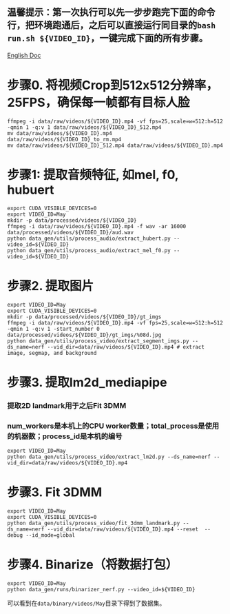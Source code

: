 ## 温馨提示：第一次执行可以先一步步跑完下面的命令行，把环境跑通后，之后可以直接运行同目录的`bash run.sh ${VIDEO_ID}`，一键完成下面的所有步骤。
[English Doc](./guide.md)

# 步骤0. 将视频Crop到512x512分辨率，25FPS，确保每一帧都有目标人脸
```
ffmpeg -i data/raw/videos/${VIDEO_ID}.mp4 -vf fps=25,scale=w=512:h=512 -qmin 1 -q:v 1 data/raw/videos/${VIDEO_ID}_512.mp4
mv data/raw/videos/${VIDEO_ID}.mp4 data/raw/videos/${VIDEO_ID}_to_rm.mp4
mv data/raw/videos/${VIDEO_ID}_512.mp4 data/raw/videos/${VIDEO_ID}.mp4
```
# 步骤1: 提取音频特征, 如mel, f0, hubuert
```
export CUDA_VISIBLE_DEVICES=0
export VIDEO_ID=May
mkdir -p data/processed/videos/${VIDEO_ID}
ffmpeg -i data/raw/videos/${VIDEO_ID}.mp4 -f wav -ar 16000 data/processed/videos/${VIDEO_ID}/aud.wav 
python data_gen/utils/process_audio/extract_hubert.py --video_id=${VIDEO_ID}
python data_gen/utils/process_audio/extract_mel_f0.py --video_id=${VIDEO_ID}
```

# 步骤2. 提取图片
```
export VIDEO_ID=May
export CUDA_VISIBLE_DEVICES=0
mkdir -p data/processed/videos/${VIDEO_ID}/gt_imgs
ffmpeg -i data/raw/videos/${VIDEO_ID}.mp4 -vf fps=25,scale=w=512:h=512 -qmin 1 -q:v 1 -start_number 0 data/processed/videos/${VIDEO_ID}/gt_imgs/%08d.jpg
python data_gen/utils/process_video/extract_segment_imgs.py --ds_name=nerf --vid_dir=data/raw/videos/${VIDEO_ID}.mp4 # extract image, segmap, and background
```

# 步骤3. 提取lm2d_mediapipe
### 提取2D landmark用于之后Fit 3DMM
### num_workers是本机上的CPU worker数量；total_process是使用的机器数；process_id是本机的编号

```
export VIDEO_ID=May
python data_gen/utils/process_video/extract_lm2d.py --ds_name=nerf --vid_dir=data/raw/videos/${VIDEO_ID}.mp4
```

# 步骤3. Fit 3DMM
```
export VIDEO_ID=May
export CUDA_VISIBLE_DEVICES=0
python data_gen/utils/process_video/fit_3dmm_landmark.py --ds_name=nerf --vid_dir=data/raw/videos/${VIDEO_ID}.mp4 --reset  --debug --id_mode=global
```

# 步骤4. Binarize（将数据打包）
```
export VIDEO_ID=May
python data_gen/runs/binarizer_nerf.py --video_id=${VIDEO_ID}
```
可以看到在`data/binary/videos/May`目录下得到了数据集。